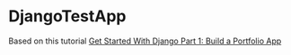 # DjangoTestApp

Based on this tutorial [Get Started With Django Part 1: Build a Portfolio App](https://realpython.com/get-started-with-django-1/)